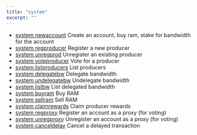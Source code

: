 ```yaml
---
title: "system"
excerpt: ""
---
```

- [system newaccount](ref:cleos-system-newaccount)   Create an account, buy ram, stake for bandwidth for the account
- [system regproducer](ref:cleos-system-regproducer)  Register a new producer
- [system unregprod](ref:cleos-system-unregprod)  Unregister an existing producer
- [system voteproducer](ref:cleos-system-voteproducer)  Vote for a producer
- [system listproducers](ref:cleos-system-listproducers)  List producers
- [system delegatebw](ref:cleos-system-delegatebw) Delegate bandwidth
- [system undelegatebw](ref:cleos-system-undelegatebw)  Undelegate bandwidth
- [system listbw](ref:cleos-system-listbw)  List delegated bandwidth
- [system buyram](ref:cleos-system-buyram)  Buy RAM
- [system sellram](ref:cleos-system-sellram)  Sell RAM
- [system claimrewards](ref:cleos-system-claimrewards)  Claim producer rewards
- [system regproxy](ref:cleos-system-regproxy)  Register an account as a proxy (for voting)
- [system unregproxy](ref:cleos-system-unregproxy)  Unregister an account as a proxy (for voting)
- [system canceldelay](ref:cleos-system-canceldelay)  Cancel a delayed transaction